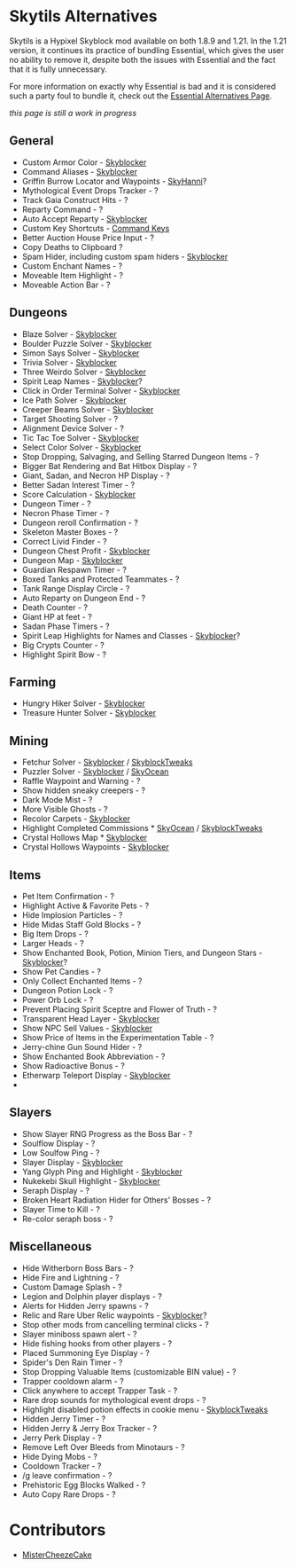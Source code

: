 # Skytils Alternatives

Skytils is a Hypixel Skyblock mod available on both 1.8.9 and 1.21. In the
1.21 version, it continues its practice of bundling Essential, which gives the user
no ability to remove it, despite both the issues with Essential and the fact that it is fully unnecessary.

For more information on exactly why Essential is bad and it is considered such a party foul to bundle it, check out the [Essential Alternatives Page](https://alternatives.microcontrollers.dev/latest/essential/).

*this page is still a work in progress*

## General

* Custom Armor Color - [Skyblocker](https://modrinth.com/mod/skyblocker-liap)
* Command Aliases - [Skyblocker](https://modrinth.com/mod/skyblocker-liap)
* Griffin Burrow Locator and Waypoints - [SkyHanni](https://modrinth.com/mod/SkyHanni)?
* Mythological Event Drops Tracker - ?
* Track Gaia Construct Hits - ?
* Reparty Command - ?
* Auto Accept Reparty - [Skyblocker](https://modrinth.com/mod/skyblocker-liap)
* Custom Key Shortcuts - [Command Keys](https://modrinth.com/mod/commandkeys)
* Better Auction House Price Input - ?
* Copy Deaths to Clipboard ?
* Spam Hider, including custom spam hiders - [Skyblocker](https://modrinth.com/mod/skyblocker-liap)
* Custom Enchant Names - ?
* Moveable Item Highlight - ?
* Moveable Action Bar - ?

## Dungeons

* Blaze Solver - [Skyblocker](https://modrinth.com/mod/skyblocker-liap)
* Boulder Puzzle Solver - [Skyblocker](https://modrinth.com/mod/skyblocker-liap)
* Simon Says Solver - [Skyblocker](https://modrinth.com/mod/skyblocker-liap)
* Trivia Solver - [Skyblocker](https://modrinth.com/mod/skyblocker-liap)
* Three Weirdo Solver - [Skyblocker](https://modrinth.com/mod/skyblocker-liap)
* Spirit Leap Names - [Skyblocker](https://modrinth.com/mod/skyblocker-liap)?
* Click in Order Terminal Solver - [Skyblocker](https://modrinth.com/mod/skyblocker-liap)
* Ice Path Solver - [Skyblocker](https://modrinth.com/mod/skyblocker-liap)
* Creeper Beams Solver - [Skyblocker](https://modrinth.com/mod/skyblocker-liap)
* Target Shooting Solver - ?
* Alignment Device Solver - ?
* Tic Tac Toe Solver - [Skyblocker](https://modrinth.com/mod/skyblocker-liap)
* Select Color Solver - [Skyblocker](https://modrinth.com/mod/skyblocker-liap)
* Stop Dropping, Salvaging, and Selling Starred Dungeon Items - ?
* Bigger Bat Rendering and Bat Hitbox Display - ?
* Giant, Sadan, and Necron HP Display - ?
* Better Sadan Interest Timer - ?
* Score Calculation - [Skyblocker](https://modrinth.com/mod/skyblocker-liap)
* Dungeon Timer - ?
* Necron Phase Timer - ?
* Dungeon reroll Confirmation - ?
* Skeleton Master Boxes - ?
* Correct Livid Finder - ?
* Dungeon Chest Profit - [Skyblocker](https://modrinth.com/mod/skyblocker-liap)
* Dungeon Map - [Skyblocker](https://modrinth.com/mod/skyblocker-liap)
* Guardian Respawn Timer - ?
* Boxed Tanks and Protected Teammates - ?
* Tank Range Display Circle - ?
* Auto Reparty on Dungeon End - ?
* Death Counter - ?
* Giant HP at feet - ?
* Sadan Phase Timers - ?
* Spirit Leap Highlights for Names and Classes - [Skyblocker](https://modrinth.com/mod/skyblocker-liap)?
* Big Crypts Counter - ?
* Highlight Spirit Bow - ?

## Farming

* Hungry Hiker Solver - [Skyblocker](https://modrinth.com/mod/skyblocker-liap)
* Treasure Hunter Solver - [Skyblocker](https://modrinth.com/mod/skyblocker-liap)

## Mining

* Fetchur Solver - [Skyblocker](https://modrinth.com/mod/skyblocker-liap) / [SkyblockTweaks](https://modrinth.com/mod/sbt)
* Puzzler Solver - [Skyblocker](https://modrinth.com/mod/skyblocker-liap) / [SkyOcean](https://modrinth.com/mod/skyocean)
* Raffle Waypoint and Warning - ?
* Show hidden sneaky creepers - ?
* Dark Mode Mist - ?
* More Visible Ghosts - ?
* Recolor Carpets - [Skyblocker](https://modrinth.com/mod/skyblocker-liap)
* Highlight Completed Commissions *  [SkyOcean](https://modrinth.com/mod/skyocean) / [SkyblockTweaks](https://modrinth.com/mod/sbt)
* Crystal Hollows Map *  [Skyblocker](https://modrinth.com/mod/skyblocker-liap)
* Crystal Hollows Waypoints - [Skyblocker](https://modrinth.com/mod/skyblocker-liap)

## Items

* Pet Item Confirmation - ?
* Highlight Active & Favorite Pets - ?
* Hide Implosion Particles - ?
* Hide Midas Staff Gold Blocks - ?
* Big Item Drops - ?
* Larger Heads - ?
* Show Enchanted Book, Potion, Minion Tiers, and Dungeon Stars - [Skyblocker](https://modrinth.com/mod/skyblocker-liap)?
* Show Pet Candies - ?
* Only Collect Enchanted Items - ?
* Dungeon Potion Lock - ?
* Power Orb Lock - ?
* Prevent Placing Spirit Sceptre and Flower of Truth - ?
* Transparent Head Layer - [Skyblocker](https://modrinth.com/mod/skyblocker-liap)
* Show NPC Sell Values - [Skyblocker](https://modrinth.com/mod/skyblocker-liap)
* Show Price of Items in the Experimentation Table - ?
* Jerry-chine Gun Sound Hider - ?
* Show Enchanted Book Abbreviation - ?
* Show Radioactive Bonus - ?
* Etherwarp Teleport Display - [Skyblocker](https://modrinth.com/mod/skyblocker-liap)
*

## Slayers

* Show Slayer RNG Progress as the Boss Bar - ?
* Soulflow Display - ?
* Low Soulfow Ping - ?
* Slayer Display - [Skyblocker](https://modrinth.com/mod/skyblocker-liap)
* Yang Glyph Ping and Highlight - [Skyblocker](https://modrinth.com/mod/skyblocker-liap)
* Nukekebi Skull Highlight - [Skyblocker](https://modrinth.com/mod/skyblocker-liap)
* Seraph Display - ?
* Broken Heart Radiation Hider for Others' Bosses - ?
* Slayer Time to Kill - ?
* Re-color seraph boss - ?

## Miscellaneous

* Hide Witherborn Boss Bars - ?
* Hide Fire and Lightning - ?
* Custom Damage Splash - ?
* Legion and Dolphin player displays - ?
* Alerts for Hidden Jerry spawns - ?
* Relic and Rare Uber Relic waypoints - [Skyblocker](https://modrinth.com/mod/skyblocker-liap)?
* Stop other mods from cancelling terminal clicks - ?
* Slayer miniboss spawn alert - ?
* Hide fishing hooks from other players - ?
* Placed Summoning Eye Display - ?
* Spider's Den Rain Timer - ?
* Stop Dropping Valuable Items (customizable BIN value) - ?
* Trapper cooldown alarm - ?
* Click anywhere to accept Trapper Task - ?
* Rare drop sounds for mythological event drops - ?
* Highlight disabled potion effects in cookie menu - [SkyblockTweaks](https://modrinth.com/mod/sbt)
* Hidden Jerry Timer - ?
* Hidden Jerry & Jerry Box Tracker - ?
* Jerry Perk Display - ?
* Remove Left Over Bleeds from Minotaurs - ?
* Hide Dying Mobs - ?
* Cooldown Tracker - ?
* /g leave confirmation - ?
* Prehistoric Egg Blocks Walked - ?
* Auto Copy Rare Drops - ?

# Contributors

* [MisterCheezeCake](https://github.com/MisterCheezeCake)